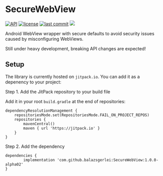 # SecureWebView
[![API](https://img.shields.io/badge/API-21%2B-brightgreen.svg)](https://android-arsenal.com/api?level=21)
[![license](https://img.shields.io/github/license/balazsgerlei/SecureWebView)](https://creativecommons.org/publicdomain/zero/1.0/)
[![last commit](https://img.shields.io/github/last-commit/balazsgerlei/SecureWebView?color=018786)](https://github.com/balazsgerlei/SecureWebView/commits/main)
[![](https://jitpack.io/v/balazsgerlei/SecureWebView.svg)](https://jitpack.io/#balazsgerlei/SecureWebView)

Android WebView wrapper with secure defaults to avoid security issues caused by misconfiguring WebViews.

Still under heavy development, breaking API changes are expected!


## Setup

The library is currently hosted on `jitpack.io`. You can add it as a depenency to your project:

Step 1. Add the JitPack repository to your build file

Add it in your root `build.gradle` at the end of repositories:

	dependencyResolutionManagement {
		repositoriesMode.set(RepositoriesMode.FAIL_ON_PROJECT_REPOS)
		repositories {
			mavenCentral()
			maven { url 'https://jitpack.io' }
		}
	}

Step 2. Add the dependency

	dependencies {
	        implementation 'com.github.balazsgerlei:SecureWebView:1.0.0-alpha02'
	}


